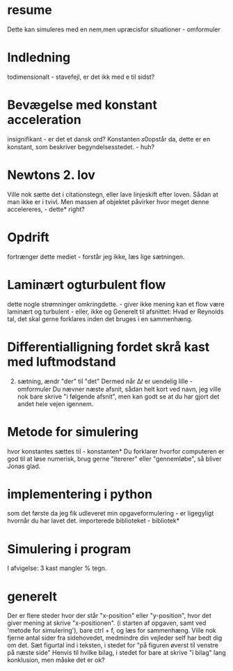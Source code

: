 # resume
Dette kan simuleres med en nem,men upræcisfor situationer - omformuler


# Indledning
todimensionalt - stavefejl, er det ikk med e til sidst?

# Bevægelse med konstant acceleration
insignifikant - er det et dansk ord?
Konstanten 𝑠0opstår da, dette er en konstant, som beskriver begyndelsesstedet. - huh?

# Newtons 2. lov
Ville nok sætte det i citationstegn, eller lave linjeskift efter loven. Sådan at man ikke er i tvivl.
Men massen af objektet påvirker hvor meget denne accelereres, - dette* right?

# Opdrift
fortrænger dette mediet - forstår jeg ikke, læs lige sætningen.

# Laminært ogturbulent flow
dette nogle strømninger omkringdette. - giver ikke mening
kan et flow være laminært og turbulent - eller, ikke og
Generelt til afsnittet: Hvad er Reynolds tal, det skal gerne forklares inden det bruges i en sammenhæng.

# Differentialligning fordet skrå kast med luftmodstand
2. sætning, ændr "der" til "det"
Dermed når Δ𝑡 er uendelig lille - omformuler
Du nævner næste afsnit, sådan helt kort ved navn, jeg ville nok bare skrive "i følgende afsnit", men kan godt se at du har gjort det andet hele vejen igennem.

# Metode for simulering
hvor konstantes sættes til - konstanten*
Du forklarer hvorfor computeren er god til at løse numerisk, brug gerne "itererer" eller "gennemløbe", så bliver Jonas glad.

# implementering i python
som det første da jeg fik udleveret min opgaveformulering - er ligegyligt hvornår du har lavet det.
importerede biblioteket - bibliotek*

# Simulering i program
I afvigelse: 3 kast mangler % tegn.



# generelt
Der er flere steder hvor der står "x-position" eller "y-position", hvor det giver mening at skrive "x-positionen". (i starten af opgaven, samt ved 'metode for simulering'), bare ctrl + f, og læs for sammenhæng.
Ville nok fjerne antal sider fra sidehovedet, medmindre din vejleder self har bedt dig om det.
Sæt figurtal ind i teksten, i stedet for "på figuren øverst til venstre på næste side"
Henvis til hvilke bilag, i stedet for bare at skrive "i bilag"
lang konklusion, men måske det er ok?
